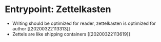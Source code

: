 # Entrypoint: Zettelkasten

- Writing should be optimized for reader, zettelkasten is optimized for author [[20200322113313]]
- Zettels are like shipping containers [[20200322113619]]